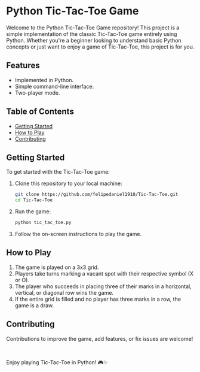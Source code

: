# Python Tic-Tac-Toe Game

Welcome to the Python Tic-Tac-Toe Game repository! This project is a simple implementation of the classic Tic-Tac-Toe game entirely using Python. Whether you're a beginner looking to understand basic Python concepts or just want to enjoy a game of Tic-Tac-Toe, this project is for you.

## Features

- Implemented in Python.
- Simple command-line interface.
- Two-player mode.

## Table of Contents

- [Getting Started](#getting-started)
- [How to Play](#how-to-play)
- [Contributing](#contributing)

## Getting Started

To get started with the Tic-Tac-Toe game:

1. Clone this repository to your local machine:

    ```bash
    git clone https://github.com/felipedaniel1910/Tic-Tac-Toe.git
    cd Tic-Tac-Toe
    ```

2. Run the game:

    ```bash
    python tic_tac_toe.py
    ```

3. Follow the on-screen instructions to play the game.

## How to Play

1. The game is played on a 3x3 grid.
2. Players take turns marking a vacant spot with their respective symbol (X or O).
3. The player who succeeds in placing three of their marks in a horizontal, vertical, or diagonal row wins the game.
4. If the entire grid is filled and no player has three marks in a row, the game is a draw.

## Contributing

Contributions to improve the game, add features, or fix issues are welcome! 

<br/>

Enjoy playing Tic-Tac-Toe in Python! 🎮✨
